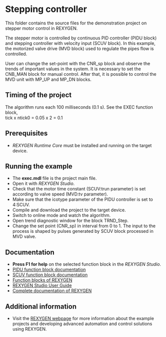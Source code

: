 Stepping controller 
===================

This folder contains the source files for the demonstration project on stepper
motor control in REXYGEN.

The stepper motor is controlled by continuous PID controller (PIDU block) and stepping 
controller with velocity input (SCUV block). In this example, the motorized 
valve drive (MVD block) used to regulate the pipes flow is controlled.

User can change the set-point with the CNR_sp block and observe the trends of
important values in the system. It is necessary to set the CNB_MAN block for
manual control. After that, it is possible to control the MVD unit with MP_UP and 
MP_DN blocks.

## Timing of the project ##

The algorithm runs each 100 milliseconds (0.1 s). See the EXEC function block,  
tick x ntick0 = 0.05 x 2 = 0.1 

## Prerequisites ##
- *REXYGEN Runtime Core* must be installed and running on the target device.

## Running the example ##
- The **exec.mdl** file is the project main file.
- Open it with *REXYGEN Studio*.
- Check that the motor time constant (SCUV:trun parameter) is set according to 
valve speed (MVD:tv parameter).
- Make sure that the icotype parameter of the PIDU controller is set to 4:SCUV.
- Compile and download the project to the target device.
- Switch to online mode and watch the algorithm.
- Open trend diagnostic window for the block TRND_Step.
- Change the set point (CNR_sp) in interval from 0 to 1. The input to the process
is shaped by pulses generated by SCUV block processed in MVD valve.

## Documentation ##

- **Press F1 for help** on the selected function block in the *REXYGEN Studio*.
- [PIDU function block documentation](https://www.rexygen.com/doc/ENGLISH/MANUALS/BRef/PIDU.html)
- [SCUV function block documentation](https://www.rexygen.com/doc/ENGLISH/MANUALS/BRef/SCUV.html)
- [Function blocks of REXYGEN](https://www.rexygen.com/doc/PDF/ENGLISH/BRef_ENG.pdf)
- [REXYGEN Studio User Guide](https://www.rexygen.com/doc/PDF/ENGLISH/RexygenStudio_ENG.pdf)
- [Complete documentation of REXYGEN](http://www.rexygen.com/documentation-and-support)

## Additional information ##

- Visit the [REXYGEN webpage](http://www.rexygen.com) 
for more information about the example projects and developing advanced 
automation and control solutions using REXYGEN.